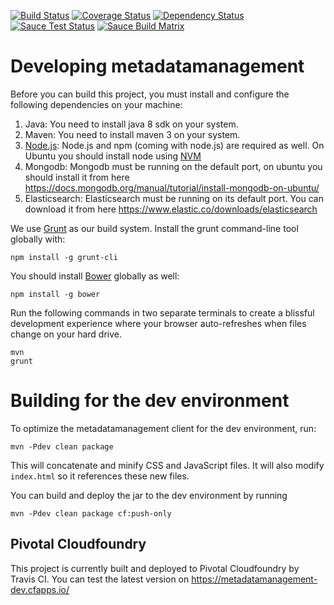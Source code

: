 [![Build Status](https://travis-ci.org/dzhw/metadatamanagement.svg?branch=development)](https://travis-ci.org/dzhw/metadatamanagement) [![Coverage Status](https://coveralls.io/repos/dzhw/metadatamanagement/badge.svg?branch=development&service=github)](https://coveralls.io/github/dzhw/metadatamanagement?branch=development) [![Dependency Status](https://www.versioneye.com/user/projects/55af5e7a3865620017000077/badge.svg?style=flat)](https://www.versioneye.com/user/projects/55af5e7a3865620017000077) [![Sauce Test Status](https://saucelabs.com/buildstatus/rreitmann)](https://saucelabs.com/u/rreitmann)
[![Sauce Build Matrix](https://saucelabs.com/browser-matrix/rreitmann.svg)](https://saucelabs.com/u/rreitmann)

# Developing metadatamanagement

Before you can build this project, you must install and configure the following dependencies on your machine:

1. Java: You need to install java 8 sdk on your system.
2. Maven: You need to install maven 3 on your system.
3. [Node.js][]: Node.js and npm (coming with node.js) are required as well. On Ubuntu you should install node using [NVM][]
4. Mongodb: Mongodb must be running on the default port, on ubuntu you should install it from here https://docs.mongodb.org/manual/tutorial/install-mongodb-on-ubuntu/
5. Elasticsearch: Elasticsearch must be running on its default port. You can download it from here https://www.elastic.co/downloads/elasticsearch

We use [Grunt][] as our build system. Install the grunt command-line tool globally with:

    npm install -g grunt-cli

You should install [Bower][] globally as well:

    npm install -g bower

Run the following commands in two separate terminals to create a blissful development experience where your browser
auto-refreshes when files change on your hard drive.

    mvn
    grunt

# Building for the dev environment

To optimize the metadatamanagement client for the dev environment, run:

    mvn -Pdev clean package

This will concatenate and minify CSS and JavaScript files. It will also modify `index.html` so it references
these new files.

You can build and deploy the jar to the dev environment by running

    mvn -Pdev clean package cf:push-only
    
## Pivotal Cloudfoundry
This project is currently built and deployed to Pivotal Cloudfoundry by Travis CI. You can test the latest version on https://metadatamanagement-dev.cfapps.io/

[JHipster]: https://jhipster.github.io/
[Node.js]: https://nodejs.org/
[Bower]: http://bower.io/
[Grunt]: http://gruntjs.com/
[BrowserSync]: http://www.browsersync.io/
[Karma]: http://karma-runner.github.io/
[Jasmine]: http://jasmine.github.io/2.0/introduction.html
[Protractor]: https://angular.github.io/protractor/
[NVM]: https://github.com/creationix/nvm
